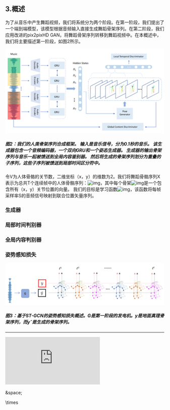 ## 3.概述

为了从音乐中产生舞蹈视频，我们将系统分为两个阶段。在第一阶段，我们提出了一个端到端模型，该模型根据音频输入直接生成舞蹈骨架序列。在第二阶段，我们应用改进的pix2pixHD GAN，将舞蹈骨架序列转移到舞蹈视频中。在本概述中，我们将主要描述第一阶段，如图2所示。

![img](图2.png)

##### 图2：我们的人类骨架序列合成框架。 输入是音乐信号，分为0.1秒的音乐。 该生成器包含一个音频编码器，一个双向GRU和一个姿态生成器。 生成器的输出骨架序列与音乐一起被馈送到全局内容鉴别器。 然后将生成的骨架序列划分为重叠的子序列，这些子序列被馈送到局部时间区分符中。

令V为人体骨骼的关节数，二维坐标（x，y）的维数为2。我们将舞蹈骨骼序列X表示为总共T个连续帧中的人体骨骼序列：![img](http://latex.codecogs.com/gif.latex?\&space;X\in&space;R^{T\times2V})，其中每个骨架![img](http://latex.codecogs.com/gif.latex?\&space;X_t\in&space;R^{2V})是一个包含所有（x，y）关节位置的向量。 我们的目标是学习函数![img](http://latex.codecogs.com/gif.latex?\&space;G:R^{TS}\rightarrow&space;R^{T\times2V})，该函数将每帧采样率S的音频信号映射到联合位置矢量序列。

### 生成器

### 局部时间判别器

### 全局内容判别器

### 姿势感知损失

![img](图3.png)

##### 图3：基于ST-GCN的姿势感知损失概述。G是第一阶段的发电机。y是地面真理骨架序列，而yˆ是生成的骨架序列。

---


![img](http://latex.codecogs.com/gif.latex?\&space;)


&space;

\times
